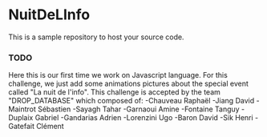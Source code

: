 NuitDeLInfo
===========

This is a sample repository to host your source code.

### TODO

Here this is our first time we work on Javascript language. For this challenge, we just add some animations pictures
about the special event called "La nuit de l'info".
This challenge is accepted by the team "DROP_DATABASE" which composed of:
-Chauveau Raphaël
-Jiang David
-Maintrot Sébastien
-Sayagh Tahar
-Garnaoui Amine
-Fontaine Tanguy
-Duplaix Gabriel
-Gandarias Adrien
-Lorenzini Ugo
-Baron David
-Sik Henri
-Gatefait Clément